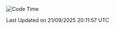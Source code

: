 <!--START_SECTION:waka-->
![Code Time](http://img.shields.io/badge/Code%20Time-5%2C374%20hrs%2013%20mins-blue)


 Last Updated on 21/09/2025 20:11:57 UTC
<!--END_SECTION:waka-->
